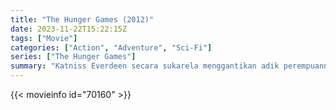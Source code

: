 ```yaml
---
title: "The Hunger Games (2012)"
date: 2023-11-22T15:22:15Z
tags: ["Movie"]
categories: ["Action", "Adventure", "Sci-Fi"]
series: ["The Hunger Games"]
summary: "Katniss Everdeen secara sukarela menggantikan adik perempuannya di 'Hunger Games: sebuah kompetisi yang disiarkan televisi di mana dua remaja dari masing-masing dua belas Distrik Panem dipilih secara acak untuk bertarung sampai mati."
---
```


<mux-player stream-type="on-demand"
src="https://kp3d-my.sharepoint.com/personal/ryoo_kp3d_onmicrosoft_com/_layouts/15/download.aspx?share=ER02x2uDRntEkjuQKbdhCV0BR4IQ4ZEB_mpt2shhqtyajA" prefer-playback="mse" controls>

</mux-player>


{{< movieinfo id="70160" >}}

<script src="https://cdn.jsdelivr.net/npm/@mux/mux-player"></script>

 <script type="application/ld+json ">
{
"@context": "https://schema.org/",
"@type": "VideoObject",
"name": "The Hunger Games (2012)",
"contentUrl": "https://stream.mux.com/QQ1LoAmnl9PMGsDgj5RIdzStFeHeQUBhLEbdahkQVcI.m3u8",
"thumbnailUrl": "https://www.themoviedb.org/t/p/original/m76jG1ecOV2lNi3iDNg8okSvYCK.jpg?width=314&fit_mode=preserve&time=25",
"uploadDate": "2023-11-22T15:22:15Z",
}

</script>